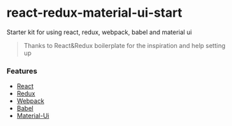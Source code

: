 # react-redux-material-ui-start
Starter kit for using react, redux, webpack, babel and material ui
>Thanks to React&Redux boilerplate for the inspiration and help setting up

### Features
- [React](https://facebook.github.io/react)
- [Redux](https://github.com/rackt/redux)
- [Webpack](https://webpack.github.io)
- [Babel](https://babeljs.io)
- [Material-Ui](https://material-ui.com/)
